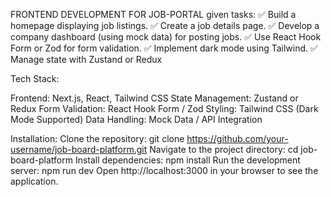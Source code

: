 FRONTEND DEVELOPMENT FOR JOB-PORTAL
given tasks:
 ✅ Build a homepage displaying job listings.
 ✅ Create a job details page.
 ✅ Develop a company dashboard (using mock data) for posting jobs.
 ✅ Use React Hook Form or Zod for form validation.
 ✅ Implement dark mode using Tailwind.
 ✅ Manage state with Zustand or Redux
 
Tech Stack:

Frontend: Next.js, React, Tailwind CSS
State Management: Zustand or Redux
Form Validation: React Hook Form / Zod
Styling: Tailwind CSS (Dark Mode Supported)
Data Handling: Mock Data / API Integration

Installation:
Clone the repository:
git clone https://github.com/your-username/job-board-platform.git
Navigate to the project directory:
cd job-board-platform
Install dependencies:
npm install
Run the development server:
npm run dev
Open http://localhost:3000 in your browser to see the application.


